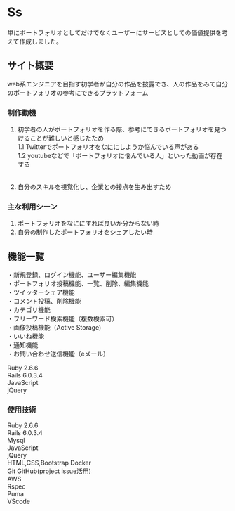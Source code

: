 # Ss
単にポートフォリオとしてだけでなくユーザーにサービスとしての価値提供を考えて作成しました。<br>

## サイト概要
web系エンジニアを目指す初学者が自分の作品を披露でき、人の作品をみて自分のポートフォリオの参考にできるプラットフォーム

### 制作動機
1. 初学者の人がポートフォリオを作る際、参考にできるポートフォリオを見つけることが難しいと感じたため<br>
    1.1 Twitterでポートフォリオをなににしようか悩んでいる声がある<br>
    1.2 youtubeなどで「ポートフォリオに悩んでいる人」といった動画が存在する<br><br>

2. 自分のスキルを視覚化し、企業との接点を生み出すため

### 主な利用シーン
1. ポートフォリオをなににすれば良いか分からない時<br>
2. 自分の制作したポートフォリオをシェアしたい時


## 機能一覧
・新規登録、ログイン機能、ユーザー編集機能<br>
・ポートフォリオ投稿機能、一覧、削除、編集機能<br>
・ツイッターシェア機能<br>
・コメント投稿、削除機能<br>
・カテゴリ機能<br>
・フリーワード検索機能（複数検索可）<br>
・画像投稿機能（Active Storage)<br>
・いいね機能<br>
・通知機能<br>
・お問い合わせ送信機能（eメール）<br>

Ruby 2.6.6<br>
Rails 6.0.3.4<br>
JavaScript<br>
jQuery

### 使用技術
 Ruby 2.6.6<br>
 Rails 6.0.3.4<br>
 Mysql<br>
 JavaScript<br>
 jQuery<br>
 HTML,CSS,Bootstrap
 Docker<br>
 Git GitHub(project issue活用) <br>
 AWS<br>
 Rspec<br>
 Puma<br>
 VScode<br>

